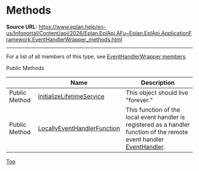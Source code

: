 # Methods

**Source URL:** https://www.eplan.help/en-us/Infoportal/Content/api/2026/Eplan.EplApi.AFu~Eplan.EplApi.ApplicationFramework.EventHandlerWrapper_methods.html

---

For a list of all members of this type, see [EventHandlerWrapper members](Eplan.EplApi.AFu~Eplan.EplApi.ApplicationFramework.EventHandlerWrapper_members.html).

Public Methods

|  | Name | Description |
| --- | --- | --- |
| Public Method | [InitializeLifetimeService](Eplan.EplApi.AFu~Eplan.EplApi.ApplicationFramework.EventHandlerWrapper~InitializeLifetimeService.html) | This object should live "forever." |
| Public Method | [LocallyEventHandlerFunction](Eplan.EplApi.AFu~Eplan.EplApi.ApplicationFramework.EventHandlerWrapper~LocallyEventHandlerFunction.html) | This function of the local event handler is registered as a handler function of the remote event handler [EventHandler](Eplan.EplApi.AFu~Eplan.EplApi.ApplicationFramework.EventHandler.html). |

[Top](#top)
